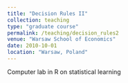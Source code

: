 ```yaml
---
title: "Decision Rules II"
collection: teaching
type: "graduate course"
permalink: /teaching/decision_rules2
venue: "Warsaw School of Economics"
date: 2010-10-01
location: "Warsaw, Poland"
---
```


Computer lab in R on statistical learning
